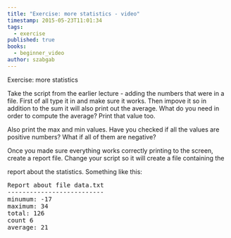 ```yaml
---
title: "Exercise: more statistics - video"
timestamp: 2015-05-23T11:01:34
tags:
  - exercise
published: true
books:
  - beginner_video
author: szabgab
---
```



Exercise: more statistics


Take the script from the earlier lecture - adding the numbers that were in a file. First of all type it in and make sure it works. Then impove it so in addition to the sum it will also print out the average. What do you need in order to compute the average? Print that value too.

Also print the max and min values. Have you checked if all the values are positive numbers? What if all of them are negative?

Once you made sure everything works correctly printing to the screen, create a report file. Change your script so it will create a file containing the

report about the statistics. Something like this:

<pre>
Report about file data.txt
--------------------------
minumum: -17
maximum: 34
total: 126
count 6
average: 21
</pre>
